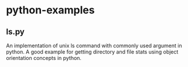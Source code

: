 # python-examples

## ls.py
An implementation of unix ls command with commonly used argument in python. A good example for getting directory and file stats using object orientation concepts in python.